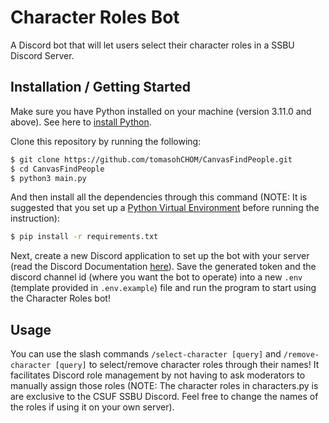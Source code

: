 # Character Roles Bot

A Discord bot that will let users select their character roles in a SSBU Discord
Server.

## Installation / Getting Started

Make sure you have Python installed on your machine (version 3.11.0 and above).
See here to [install Python](https://www.python.org/downloads/).

Clone this repository by running the following:

```bash
$ git clone https://github.com/tomasohCHOM/CanvasFindPeople.git
$ cd CanvasFindPeople
$ python3 main.py
```

And then install all the dependencies through this command (NOTE: It is
suggested that you set up a
[Python Virtual Environment](https://realpython.com/python-virtual-environments-a-primer/)
before running the instruction):

```bash
$ pip install -r requirements.txt
```

Next, create a new Discord application to set up the bot with your server (read
the Discord Documentation
[here](https://discordpy.readthedocs.io/en/stable/discord.html)). Save the
generated token and the discord channel id (where you want the bot to operate)
into a new `.env` (template provided in `.env.example`) file and run the program
to start using the Character Roles bot!

## Usage

You can use the slash commands `/select-character [query]` and
`/remove-character [query]` to select/remove character roles through their
names! It facilitates Discord role management by not having to ask moderators to
manually assign those roles (NOTE: The character roles in characters.py is are
exclusive to the CSUF SSBU Discord. Feel free to change the names of the roles
if using it on your own server).
